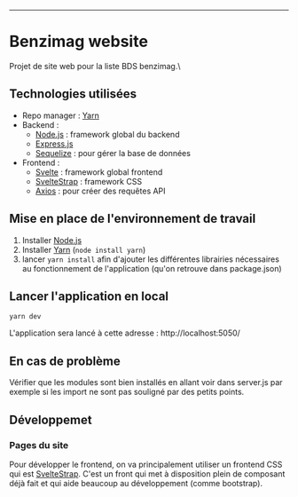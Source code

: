 
---

# Benzimag website

Projet de site web pour la liste BDS benzimag.\

## Technologies utilisées

* Repo manager : [Yarn](https://yarnpkg.com/)
* Backend :
    * [Node.js](https://nodejs.org/fr) : framework global du backend
    * [Express.js](https://expressjs.com/fr) 
    * [Sequelize](https://sequelize.org/) : pour gérer la base de données
* Frontend :
    * [Svelte](https://svelte.dev) : framework global frontend
    * [SvelteStrap](https://sveltestrap.js.org/) : framework CSS
    * [Axios](https://github.com/axios/axios) : pour créer des requêtes API 

## Mise en place de l'environnement de travail
1. Installer [Node.js](https://nodejs.org/fr)
2. Installer [Yarn](https://yarnpkg.com/) (`node install yarn`)
3. lancer `yarn install` afin d'ajouter les différentes librairies nécessaires au fonctionnement de l'application (qu'on retrouve dans package.json)

## Lancer l'application en local
```
yarn dev
```
L'application sera lancé à cette adresse : http://localhost:5050/

## En cas de problème
Vérifier que les modules sont bien installés en allant voir dans server.js par exemple si les import ne sont pas souligné par des petits points.

## Développemet

### Pages du site

Pour développer le frontend, on va principalement utiliser un frontend CSS qui est [SvelteStrap](https://sveltestrap.js.org/). C'est un front qui met à disposition plein de composant déjà fait et qui aide beaucoup au développement (comme bootstrap). 